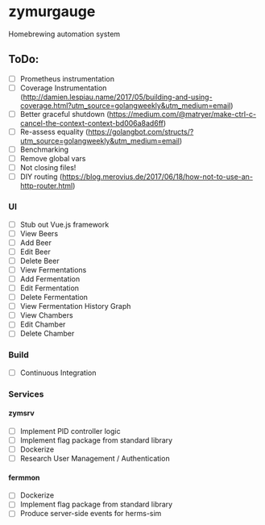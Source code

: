 # zymurgauge

Homebrewing automation system

## ToDo:

- [ ] Prometheus instrumentation
- [ ] Coverage Instrumentation (http://damien.lespiau.name/2017/05/building-and-using-coverage.html?utm_source=golangweekly&utm_medium=email)
- [ ] Better graceful shutdown (https://medium.com/@matryer/make-ctrl-c-cancel-the-context-context-bd006a8ad6ff)
- [ ] Re-assess equality (https://golangbot.com/structs/?utm_source=golangweekly&utm_medium=email)
- [ ] Benchmarking
- [ ] Remove global vars
- [ ] Not closing files!
- [ ] DIY routing (https://blog.merovius.de/2017/06/18/how-not-to-use-an-http-router.html)

### UI

- [ ] Stub out Vue.js framework
- [ ] View Beers
- [ ] Add Beer
- [ ] Edit Beer
- [ ] Delete Beer
- [ ] View Fermentations
- [ ] Add Fermentation
- [ ] Edit Fermentation
- [ ] Delete Fermentation
- [ ] View Fermentation History Graph
- [ ] View Chambers
- [ ] Edit Chamber
- [ ] Delete Chamber

### Build

- [ ] Continuous Integration

### Services

#### zymsrv

- [ ] Implement PID controller logic
- [ ] Implement flag package from standard library
- [ ] Dockerize
- [ ] Research User Management / Authentication

#### fermmon

- [ ] Dockerize 
- [ ] Implement flag package from standard library
- [ ] Produce server-side events for herms-sim